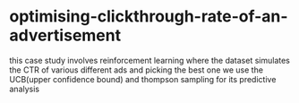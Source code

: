 # optimising-clickthrough-rate-of-an-advertisement
this case study involves reinforcement learning where the dataset simulates the CTR of various different ads and picking the best one
we use the UCB(upper confidence bound) and thompson sampling for its predictive analysis
